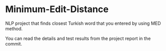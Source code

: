 # Minimum-Edit-Distance
NLP project that finds closest Turkish word that you entered by using MED method.

You can read the details and test results from the project report in the commit.
